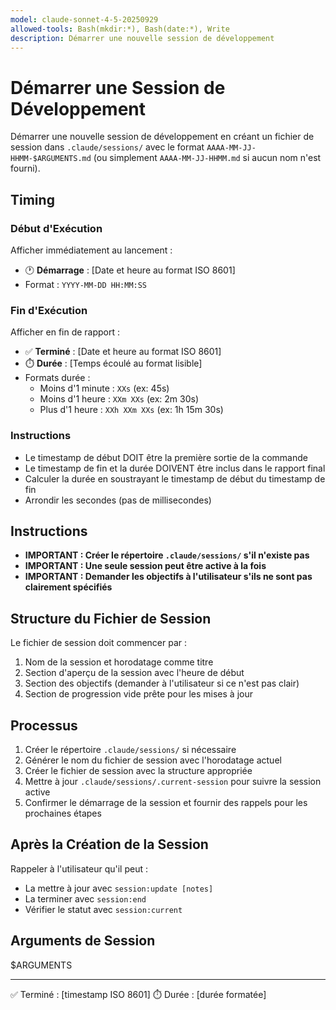 ```yaml
---
model: claude-sonnet-4-5-20250929
allowed-tools: Bash(mkdir:*), Bash(date:*), Write
description: Démarrer une nouvelle session de développement
---
```


# Démarrer une Session de Développement

Démarrer une nouvelle session de développement en créant un fichier de session dans `.claude/sessions/` avec le format `AAAA-MM-JJ-HHMM-$ARGUMENTS.md` (ou simplement `AAAA-MM-JJ-HHMM.md` si aucun nom n'est fourni).

## Timing

### Début d'Exécution
Afficher immédiatement au lancement :
- 🕐 **Démarrage** : [Date et heure au format ISO 8601]
- Format : `YYYY-MM-DD HH:MM:SS`

### Fin d'Exécution
Afficher en fin de rapport :
- ✅ **Terminé** : [Date et heure au format ISO 8601]
- ⏱️ **Durée** : [Temps écoulé au format lisible]
- Formats durée :
  - Moins d'1 minute : `XXs` (ex: 45s)
  - Moins d'1 heure : `XXm XXs` (ex: 2m 30s)
  - Plus d'1 heure : `XXh XXm XXs` (ex: 1h 15m 30s)

### Instructions
- Le timestamp de début DOIT être la première sortie de la commande
- Le timestamp de fin et la durée DOIVENT être inclus dans le rapport final
- Calculer la durée en soustrayant le timestamp de début du timestamp de fin
- Arrondir les secondes (pas de millisecondes)

## Instructions

- **IMPORTANT : Créer le répertoire `.claude/sessions/` s'il n'existe pas**
- **IMPORTANT : Une seule session peut être active à la fois**
- **IMPORTANT : Demander les objectifs à l'utilisateur s'ils ne sont pas clairement spécifiés**

## Structure du Fichier de Session

Le fichier de session doit commencer par :
1. Nom de la session et horodatage comme titre
2. Section d'aperçu de la session avec l'heure de début
3. Section des objectifs (demander à l'utilisateur si ce n'est pas clair)
4. Section de progression vide prête pour les mises à jour

## Processus

1. Créer le répertoire `.claude/sessions/` si nécessaire
2. Générer le nom du fichier de session avec l'horodatage actuel
3. Créer le fichier de session avec la structure appropriée
4. Mettre à jour `.claude/sessions/.current-session` pour suivre la session active
5. Confirmer le démarrage de la session et fournir des rappels pour les prochaines étapes

## Après la Création de la Session

Rappeler à l'utilisateur qu'il peut :
- La mettre à jour avec `session:update [notes]`
- La terminer avec `session:end`
- Vérifier le statut avec `session:current`

## Arguments de Session

$ARGUMENTS

---
✅ Terminé : [timestamp ISO 8601]
⏱️ Durée : [durée formatée]